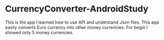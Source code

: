 # CurrencyConverter-AndroidStudy
This is the app I learned how to use API and understand Json files. 
This app easily converts Euro currency into other money currencies. For begin I showed only 5 money currencies.
